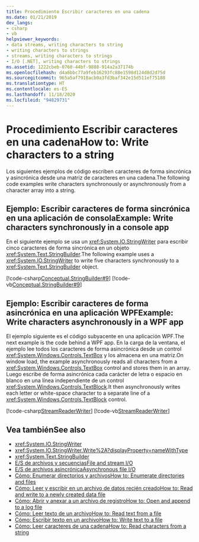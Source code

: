 ```yaml
---
title: Procedimiento Escribir caracteres en una cadena
ms.date: 01/21/2019
dev_langs:
- csharp
- vb
helpviewer_keywords:
- data streams, writing characters to string
- writing characters to strings
- streams, writing characters to strings
- I/O [.NET], writing characters to strings
ms.assetid: 1222cbeb-0760-44bf-9888-914a2a37174b
ms.openlocfilehash: d4a6bbc77a9feb16293fc88e1598d124d8d2d75d
ms.sourcegitcommit: 965a5af7918acb0a3fd3baf342e15d511ef75188
ms.translationtype: HT
ms.contentlocale: es-ES
ms.lasthandoff: 11/18/2020
ms.locfileid: "94829731"
---
```

# <a name="how-to-write-characters-to-a-string"></a><span data-ttu-id="5db3f-102">Procedimiento Escribir caracteres en una cadena</span><span class="sxs-lookup"><span data-stu-id="5db3f-102">How to: Write characters to a string</span></span>

<span data-ttu-id="5db3f-103">Los siguientes ejemplos de código escriben caracteres de forma sincrónica y asincrónica desde una matriz de caracteres en una cadena.</span><span class="sxs-lookup"><span data-stu-id="5db3f-103">The following code examples write characters synchronously or asynchronously from a character array into a string.</span></span>  
  
## <a name="example-write-characters-synchronously-in-a-console-app"></a><span data-ttu-id="5db3f-104">Ejemplo: Escribir caracteres de forma sincrónica en una aplicación de consola</span><span class="sxs-lookup"><span data-stu-id="5db3f-104">Example: Write characters synchronously in a console app</span></span>  
 <span data-ttu-id="5db3f-105">En el siguiente ejemplo se usa un <xref:System.IO.StringWriter> para escribir cinco caracteres de forma sincrónica en un objeto <xref:System.Text.StringBuilder>.</span><span class="sxs-lookup"><span data-stu-id="5db3f-105">The following example uses a <xref:System.IO.StringWriter> to write five characters synchronously to a <xref:System.Text.StringBuilder> object.</span></span>
  
 [!code-csharp[Conceptual.StringBuilder#9](../../../samples/snippets/csharp/VS_Snippets_CLR/Conceptual.StringBuilder/cs/example2.cs#9)]
 [!code-vb[Conceptual.StringBuilder#9](../../../samples/snippets/visualbasic/VS_Snippets_CLR/Conceptual.StringBuilder/vb/example2.vb#9)]  
  
## <a name="example-write-characters-asynchronously-in-a-wpf-app"></a><span data-ttu-id="5db3f-106">Ejemplo: Escribir caracteres de forma asincrónica en una aplicación WPF</span><span class="sxs-lookup"><span data-stu-id="5db3f-106">Example: Write characters asynchronously in a WPF app</span></span>
 <span data-ttu-id="5db3f-107">El ejemplo siguiente es el código subyacente en una aplicación WPF.</span><span class="sxs-lookup"><span data-stu-id="5db3f-107">The next example is the code behind a WPF app.</span></span> <span data-ttu-id="5db3f-108">En la carga de la ventana, el ejemplo lee todos los caracteres de forma asincrónica desde un control <xref:System.Windows.Controls.TextBox> y los almacena en una matriz.</span><span class="sxs-lookup"><span data-stu-id="5db3f-108">On window load, the example asynchronously reads all characters from a <xref:System.Windows.Controls.TextBox> control and stores them in an array.</span></span> <span data-ttu-id="5db3f-109">Luego escribe de forma asincrónica cada carácter de letra o espacio en blanco en una línea independiente de un control <xref:System.Windows.Controls.TextBlock>.</span><span class="sxs-lookup"><span data-stu-id="5db3f-109">It then asynchronously writes each letter or white-space character to a separate line of a <xref:System.Windows.Controls.TextBlock> control.</span></span>  
  
 [!code-csharp[StreamReaderWriter](../../../samples/snippets/csharp/VS_Snippets_Wpf/StringReaderWriter/MainWindow.xaml.cs)]
 [!code-vb[StreamReaderWriter](../../../samples/snippets/visualbasic/VS_Snippets_Wpf/StringReaderWriter/MainWindow.xaml.vb)]  
  
## <a name="see-also"></a><span data-ttu-id="5db3f-110">Vea también</span><span class="sxs-lookup"><span data-stu-id="5db3f-110">See also</span></span>

- <xref:System.IO.StringWriter>  
- <xref:System.IO.StringWriter.Write%2A?displayProperty=nameWithType>  
- <xref:System.Text.StringBuilder>  
- [<span data-ttu-id="5db3f-111">E/S de archivos y secuencias</span><span class="sxs-lookup"><span data-stu-id="5db3f-111">File and stream I/O</span></span>](index.md)  
- [<span data-ttu-id="5db3f-112">E/S de archivos asincrónica</span><span class="sxs-lookup"><span data-stu-id="5db3f-112">Asynchronous file I/O</span></span>](asynchronous-file-i-o.md)  
- [<span data-ttu-id="5db3f-113">Cómo: Enumerar directorios y archivos</span><span class="sxs-lookup"><span data-stu-id="5db3f-113">How to: Enumerate directories and files</span></span>](how-to-enumerate-directories-and-files.md)  
- [<span data-ttu-id="5db3f-114">Cómo: Leer y escribir en un archivo de datos recién creado</span><span class="sxs-lookup"><span data-stu-id="5db3f-114">How to: Read and write to a newly created data file</span></span>](how-to-read-and-write-to-a-newly-created-data-file.md)  
- [<span data-ttu-id="5db3f-115">Cómo: Abrir y anexar a un archivo de registro</span><span class="sxs-lookup"><span data-stu-id="5db3f-115">How to: Open and append to a log file</span></span>](how-to-open-and-append-to-a-log-file.md)  
- [<span data-ttu-id="5db3f-116">Cómo: Leer texto de un archivo</span><span class="sxs-lookup"><span data-stu-id="5db3f-116">How to: Read text from a file</span></span>](how-to-read-text-from-a-file.md)  
- [<span data-ttu-id="5db3f-117">Cómo: Escribir texto en un archivo</span><span class="sxs-lookup"><span data-stu-id="5db3f-117">How to: Write text to a file</span></span>](how-to-write-text-to-a-file.md)  
- [<span data-ttu-id="5db3f-118">Cómo: Leer caracteres de una cadena</span><span class="sxs-lookup"><span data-stu-id="5db3f-118">How to: Read characters from a string</span></span>](how-to-read-characters-from-a-string.md)
